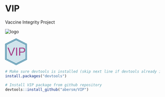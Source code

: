 # VIP
Vaccine Integrity Project


![logo](https://github.com/user-attachments/assets/fe0c57af-d075-409f-8977-80619a3bc280)
<?xml version="1.0" encoding="UTF-8" standalone="no"?>
<!-- Created with Inkscape (http://www.inkscape.org/) -->

<svg
   width="18.892548mm"
   height="23.016367mm"
   viewBox="0 0 18.892548 23.016367"
   version="1.1"
   id="svg1"
   xmlns="http://www.w3.org/2000/svg"
   xmlns:svg="http://www.w3.org/2000/svg">
  <defs
     id="defs1" />
  <g
     id="layer1"
     transform="translate(-64.734094,-112.5866)">
    <g
       id="g4"
       transform="matrix(0.02833503,0,0,0.02833503,17.382863,94.432849)">
      <g
         id="g1"
         transform="matrix(0.62975179,0,0,0.62975179,618.72918,267.19722)">
        <path
           d="m 2200.5,1860.5 -508,-254 v -737 l 508,-254 508,254 v 737 z"
           fill="#d0e4ec"
           fill-rule="evenodd"
           fill-opacity="1"
           id="path1" />
        <path
           d="m 2200.5,1860.5 -508,-254 v -737 l 508,-254 508,254 v 737 z m 508,-254 v -737 l -508,-254 -508,254 v 737 l 508,254 z"
           fill="#287697"
           fill-rule="nonzero"
           fill-opacity="1"
           id="path2" />
        <path
           d="M 2200.5,1844.5 1705.5,1597 V 879 l 495,-247.5 495,247.5 v 718 z"
           fill="#d0e4ec"
           fill-rule="evenodd"
           fill-opacity="1"
           id="path3" />
        <path
           d="M 2200.5,1882.93 1671.12,1618.24 V 857.755 l 529.38,-264.688 529.38,264.688 v 760.485 z m 506.46,-278.85 V 871.918 L 2200.5,618.689 1694.04,871.918 v 732.162 l 506.46,253.23 z M 2200.5,1831.69 1716.96,1589.92 V 886.082 l 483.54,-241.771 483.54,241.771 v 703.838 z m 460.62,-255.94 V 900.245 L 2200.5,669.932 1739.88,900.245 v 675.505 l 460.62,230.32 z"
           fill="#287697"
           fill-rule="nonzero"
           fill-opacity="1"
           id="path4" />
        <text
           fill="#a63b86"
           fill-opacity="1"
           font-family="Phosphate, Phosphate_MSFontService, sans-serif"
           font-style="normal"
           font-variant="normal"
           font-weight="400"
           font-stretch="normal"
           font-size="550px"
           text-anchor="start"
           direction="ltr"
           writing-mode="lr-tb"
           unicode-bidi="normal"
           text-decoration="none"
           transform="translate(1782.63,1424)"
           id="text4"
           style="text-decoration:none;text-decoration-line:none">VIP</text>
      </g>
    </g>
  </g>
</svg>

``` r
# Make sure devtools is installed (skip next line if devtools already installed)
install.packages("devtools")

# Install VIP package from github repository
devtools::install_github("abersm/VIP")
```
